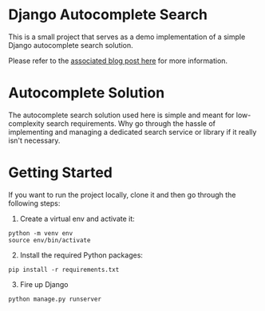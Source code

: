 # Django Autocomplete Search
This is a small project that serves as a demo implementation of a simple Django autocomplete search solution.

Please refer to the [associated blog post here](https://www.chuckvallone.com/posts/a-simple-django-autocomplete-search-solution-for-low-complexity-search-requirements) for more information.


# Autocomplete Solution
The autocomplete search solution used here is simple and meant for low-complexity search requirements. Why go through the hassle of implementing and managing a dedicated search service or library if it really isn't necessary.


# Getting Started
If you want to run the project locally, clone it and then go through the following steps:

1) Create a virtual env and activate it:
```
python -m venv env
source env/bin/activate
```

2) Install the required Python packages:
```
pip install -r requirements.txt
```

3) Fire up Django
```
python manage.py runserver
```